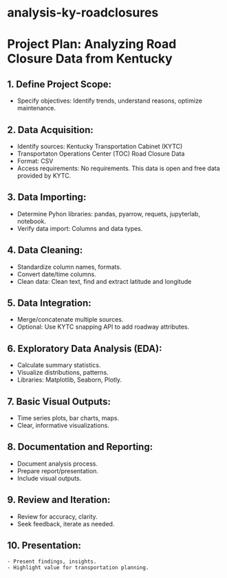 # analysis-ky-roadclosures

# Project Plan: Analyzing Road Closure Data from Kentucky

## 1. Define Project Scope:
   - Specify objectives: Identify trends, understand reasons, optimize maintenance.

## 2. Data Acquisition:
   - Identify sources: Kentucky Transportation Cabinet (KYTC)
   - Transportaton Operations Center (TOC) Road Closure Data
   - Format: CSV
   - Access requirements: No requirements.  This data is open and free data provided by KYTC.

## 3. Data Importing:
   - Determine Pyhon libraries: pandas, pyarrow, requets, jupyterlab, notebook.
   - Verify data import: Columns and data types.

## 4. Data Cleaning:
   - Standardize column names, formats.
   - Convert date/time columns.
   - Clean data: Clean text, find and extract latitude and longitude 

## 5. Data Integration:
   - Merge/concatenate multiple sources.
   - Optional: Use KYTC snapping API to add roadway attributes.

## 6. Exploratory Data Analysis (EDA):
   - Calculate summary statistics.
   - Visualize distributions, patterns.
   - Libraries: Matplotlib, Seaborn, Plotly.

## 7. Basic Visual Outputs:
   - Time series plots, bar charts, maps.
   - Clear, informative visualizations.

## 8. Documentation and Reporting:
   - Document analysis process.
   - Prepare report/presentation.
   - Include visual outputs.

## 9. Review and Iteration:
   - Review for accuracy, clarity.
   - Seek feedback, iterate as needed.

## 10. Presentation:
    - Present findings, insights.
    - Highlight value for transportation planning.



